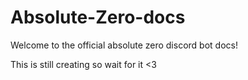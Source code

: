 # Absolute-Zero-docs

Welcome to the official absolute zero discord bot docs!

This is still creating so wait for it <3
